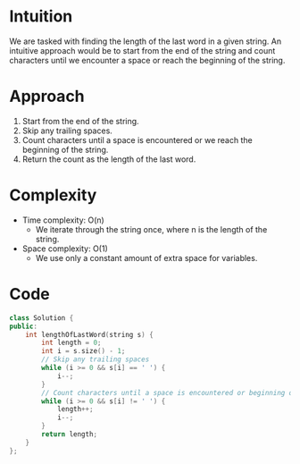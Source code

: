 # Intuition
We are tasked with finding the length of the last word in a given string. An intuitive approach would be to start from the end of the string and count characters until we encounter a space or reach the beginning of the string.

# Approach
1. Start from the end of the string.
2. Skip any trailing spaces.
3. Count characters until a space is encountered or we reach the beginning of the string.
4. Return the count as the length of the last word.

# Complexity
- Time complexity: O(n)
  - We iterate through the string once, where n is the length of the string.
- Space complexity: O(1)
  - We use only a constant amount of extra space for variables.

# Code
```cpp
class Solution {
public:
    int lengthOfLastWord(string s) {
        int length = 0;
        int i = s.size() - 1;
        // Skip any trailing spaces
        while (i >= 0 && s[i] == ' ') {
            i--;
        }
        // Count characters until a space is encountered or beginning of the string
        while (i >= 0 && s[i] != ' ') {
            length++;
            i--;
        }
        return length;
    }
};
